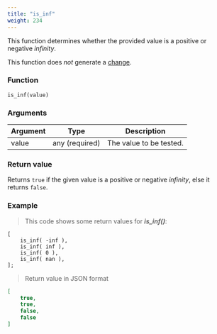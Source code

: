 ```yaml
---
title: "is_inf"
weight: 234
---
```


This function determines whether the provided value is a positive or negative *infinity*.

This function does *not* generate a [change](../../../overview/changes).

### Function

`is_inf(value)`

### Arguments

Argument | Type | Description
-------- | ---- | -----------
value | any (required) | The value to be tested.

### Return value

Returns `true` if the given value is a positive or negative *infinity*, else it returns `false`.

### Example

> This code shows some return values for ***is_inf()***:

```thingsdb,json_response
[
    is_inf( -inf ),
    is_inf( inf ),
    is_inf( 0 ),
    is_inf( nan ),
];
```

> Return value in JSON format

```json
[
    true,
    true,
    false,
    false
]
```
